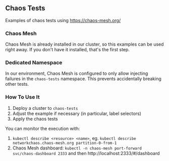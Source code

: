 ## Chaos Tests

Examples of chaos tests using https://chaos-mesh.org/

### Chaos Mesh

Chaos Mesh is already installed in our cluster, so this examples can be used right away.
If you don't have it installed, that's the first step.

### Dedicated Namespace

In our environment, Chaos Mesh is configured to only allow injecting failures in the `chaos-tests` namespace.
This prevents accidentally breaking other tests.

### How To Use It

1. Deploy a cluster to `chaos-tests`
2. Adjust the example if necessary (in particular, label selectors)
3. Apply the chaos tests

You can monitor the execution with:
1. `kubectl describe <resource> <name>`, eg. `kubectl describe networkchaos.chaos-mesh.org partition-0-from-1`
2. Chaos Mesh dashboard: `kubectl -n chaos-mesh port-forward svc/chaos-dashboard 2333` and then http://localhost:2333/#/dashboard
